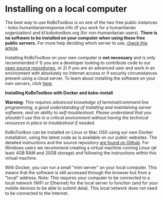 # Installing on a local computer

The best way to use KoBoToolbox is on one of the two free public instances - kobo.humanitarianresponse.info (if you work for a humanitarian organization) and kf.kobotoolbox.org (for non-humanitarian users). **There is no software to be installed on your computer when using these free public servers.** For more help deciding which server to use, [check this article](server.html).

Installing KoBoToolbox on your own computer is **not necessary** and is only recommended if 1) you are a developer looking to contribute code to our [open source repositories](https://github.com/kobotoolbox), or 2) if you are an advanced user and work in an environment with absolutely no Internet access or if security circumstances prevent using a cloud server. To learn about installing the software on your own servers, click [here](https://support.kobotoolbox.org/en/articles/592378-install-kobotoolbox-on-your-own-servers).

**Installing KoBoToolbox with Docker and kobo-install**

**Warning**: _This requires advanced knowledge of terminal/command line programming, a good understanding of installing and maintaining server software, and an ability to self-troubleshoot. Please understand that you shouldn't use this in a critical environment without having the technical resources in place to troubleshoot if needed._

KoBoToolbox can be installed on Linux or Mac OSX using our own Docker installation, using the latest code as is available on our public websites. The detailed instructions and the source repository [are found on Github](https://github.com/kobotoolbox/kobo-install). For Windows users we recommend creating a virtual machine running Linux (at least 4GB RAM and 20GB storage) and following the instructions within this virtual machine.
 
With Docker, you can run a small "mini server" on your local computer. This means that the software is still accessed through the browser but from a "local" address. Note: This requires your computer to be connected to a local network (WiFi or Ethernet) for the local server to function (and for your mobile devices to be able to submit data). This local network does not need to be connected to the Internet.
